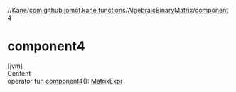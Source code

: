 //[Kane](../../index.md)/[com.github.jomof.kane.functions](../index.md)/[AlgebraicBinaryMatrix](index.md)/[component4](component4.md)



# component4  
[jvm]  
Content  
operator fun [component4](component4.md)(): [MatrixExpr](../../com.github.jomof.kane/-matrix-expr/index.md)  




